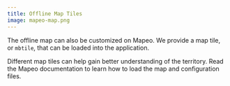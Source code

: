 ```yaml
---
title: Offline Map Tiles
image: mapeo-map.png
---
```


The offline map can also be customized on Mapeo. We provide a map tile, or `mbtile`, that can be loaded into the application.

Different map tiles can help gain better understanding of the territory. Read the <app-button :inline="true" :color="true" localurl=":8086/all/docs.mapeo.app/complete-reference-guide/mapeo-mobile-installation-setup/adding-custom-base-maps-to-mapeo-mobile">Mapeo documentation</app-button> to learn how to load the map and configuration files.

<app-button :color="true" localurl=":8087" download="/mbtiles/mbtiles/tiles.mbtiles" text="Download mbtile"></app-button>

<app-button localurl=":8086/all/docs.mapeo.app/complete-reference-guide/mapeo-mobile-installation-setup/adding-custom-base-maps-to-mapeo-mobile" text="Read documentation"></app-button>
